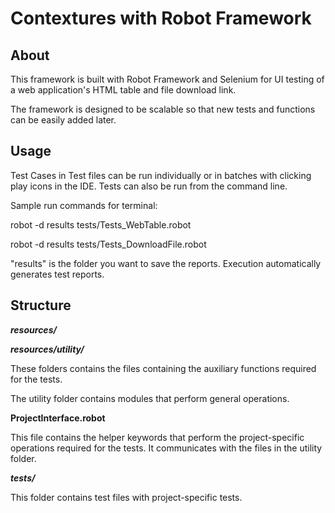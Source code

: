 # Contextures with Robot Framework

## About

This framework is built with Robot Framework and Selenium for UI testing of a web application's HTML table and file download link.

The framework is designed to be scalable so that new tests and functions can be easily added later.

## Usage

Test Cases in Test files can be run individually or in batches with clicking play icons in the IDE. Tests can also be run from the command line.

Sample run commands for terminal:

robot -d results tests/Tests_WebTable.robot

robot -d results tests/Tests_DownloadFile.robot

"results" is the folder you want to save the reports.
Execution automatically generates test reports.

## Structure

***resources/***

***resources/utility/***

These folders contains the files containing the auxiliary functions required for the tests.

The utility folder contains modules that perform general operations.

**ProjectInterface.robot**

This file contains the helper keywords that perform the project-specific operations required for the tests. It communicates with the files in the utility folder.

***tests/***

This folder contains test files with project-specific tests.
